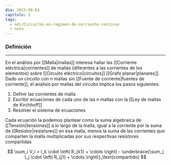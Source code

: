 ```yaml
---
dia: 2023-09-03
capitulo: 1
tags:
  - adc/Circuitos-en-regimen-de-corriente-continua
  - nota
---
```

### Definición
---
En el análisis por [[Malla|mallas]] interesa hallar las [[Corriente eléctrica|corrientes]] de mallas (diferentes a las corrientes de los elementos) sobre [[Circuito eléctrico|circuitos]] [[Grafo planar|planares]]. Dado un circuito con $n$ mallas sin [[Fuente de corriente|fuentes de corriente]], el análisis por mallas del circuito implica los pasos siguientes:

1. Definir las corrientes de malla
2. Escribir ecuaciones de cada uno de las $n$ mallas con la [[Ley de mallas de Kirchhoff]]
3. Resolver el sistema de ecuaciones

Cada ecuación la podemos plantear como la suma algebraica de [[Tensión|tensiones]] a lo largo de la malla, igual a la corriente por la suma de [[Resistor|resistores]] en esa malla, menos la suma de las corrientes que comparten la malla multiplicadas por sus respectivas resistores compartidas 

$$ \sum_i V_i = I_k \cdot \left( R_{k1} + \cdots \right) - \underbrace{\sum_j I_j \cdot \left( R_{j1} + \cdots \right)}_\text{compartido} $$